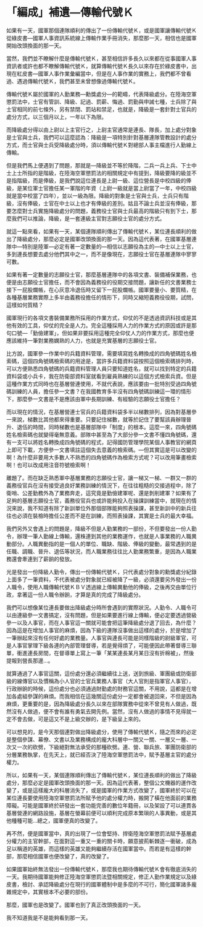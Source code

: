 # 「編成」補遺—傳輸代號Ｋ

如果有一天，國軍那個連隊順利的傳出了一份傳輸代號Ｋ，或是國軍讓傳輸代號Ｋ從綠皮書—國軍人事資訊系統線上傳輸作業手冊消失，那麼那一天，相信也是國軍開始改頭換面的那一天。

當然，我們並不瞭解什麼是傳輸代號Ｋ，甚至相信許多長久以來都在從事國軍人事資訊者或許也都不瞭解傳輸代號Ｋ，就算傳輸代號Ｋ長久以來存在於綠皮書中，出現在紅皮書—國軍人事作業彙編當中，但是在人事作業的實務上，我們都不曾看過、遇過傳輸代號Ｋ，我們甚至未曾想像過傳輸代號Ｋ。

傳輸代號Ｋ屬於國軍的人勤業務—勳獎處分—的範疇，代表降級處分。在陸海空軍懲罰法中，士官有管訓、降級、記過、罰薪、悔過、罰勤與申誡七種，士兵除了與士官相同的前七條外，另有禁閉、罰站和禁足，也就是，降級是一套針對士官兵的處分方式，以三個月以上，一年以下為限。

而降級處分得以由上尉以上主官行之，上尉主官通常是連長、隊長，加上處分對象是士官與士兵，我們可以這麼認為：降級是一項特別針對基層連隊管教設計的處分方式，而士官與士兵受降級處分時，須以傳輸代號Ｋ對總部人事主檔進行人勤線上傳輸。

但是我們馬上便遇到了問題，那就是—降級並不等於降階，二兵一兵上兵、下士中士上士所指的是階級，在陸海空軍懲罰法的相關規定中有提到，降級要降的級並不是指階級，而是俸級，是我們說這位連長是上尉一級、這位營長是中校四級的俸級，是某位軍士官擔任某一軍階的年資（上尉一級就是當上尉當了一年，中校四級就是當中校當了四年），並以一級為限。降級的對象是士官與士兵，士兵只有階級，沒有俸級，士官在中士以上也才有俸級的差別。姑且不論士兵並沒有俸級，那要怎麼對士兵實施降級處分的問題，義務役士官與士兵最高的階級只有到下士，那麼我們可以推論，降級，是一套連級主官對志願役士官的處分方式。

就這一點來看，如果有一天，某個連隊順利傳出了傳輸代號Ｋ，某位連長順利的做出了降級處分，那麼必定是國軍改頭換面的那一天。因為這代表著，在國軍基層連隊中—特別是陸軍—必定有著一定數量的—相信以志願役為主的—中士以上士官，多到連長想要去處分他們其中之一，而不是像現在，志願役士官在基層連隊中寥寥可數。

如果有著一定數量的志願役士官，那麼基層連隊中的各項文書、裝備補保業務，也便是由志願役士官擔任，而不會因為義務役的役期交接問題，讓新任的文書業務士接下一屁股爛帳，在心灰意冷退伍時又留下一屁股爛帳。國軍要量小、要質精，在各種基層業務實際上多半由義務役擔任的情形下，同時又縮短義務役役期，試問，這樣如何質精？

國軍現行的各項文書裝備業務所採用的作業方式，仰仗的不是透過資訊科技或是其他有效的工具，仰仗的完全是人力。完全這種採用人力的作業方式的原因或許是那句口號—「勤儉建軍」，但如果非要採用這種完全仰仗人力的作業方式，那麼也便應該維持一筆對業務嫻熟的人力，也就是充實基層的志願役士官。

比方說，國軍參一作業中的兵籍資料管理，需要填寫姓名轉換成的四角號碼姓名檢索碼，這個四角號碼檢索碼的用途是，當許多兵籍資料袋按照這個檢索碼排列時，可以方便熟悉四角號碼的兵籍資料管理人員只要知道姓名，就可以找到特定的兵籍資料袋或小兵卡，我在防衛部資料室就看到雇員熟練的以這個方式檢索兵資。但是這種作業方式同時也在基層營連使用，不就代表說，應該要由一批特別受過四角號碼訓練的人員，擔任參一文書？在我國教育多半沒有四角號碼訓練這一環的情形下，那麼參一文書是不是應該由軍中長期訓練、有經驗的志願役士官擔任？

而以現在的情況，在基層營連士官兵的兵籍資料袋多半以梯數排列，因為對基層參一來說，梯數比其他都來得重要。只要記住梯數，就等於記住了要幫該員辦理晉升、退伍的時間，同時梯數也是基層部隊中「制度」的根本。這麼一來，四角號碼姓名檢索碼也就變得毫無意義。部隊中甚至為了大部分參一文書不懂四角號碼，還有一支可以將姓名轉換成四角號碼的程式，記得國防管理學院某個人事教官的網頁上即可下載，方便參一文書填註這個失去意義的檢索碼。—但其實這是可以改變的啊！為什麼非要用大多數人不熟悉的四角號碼作為檢索方式呢？可以改用筆畫檢索啊！也可以改成用注音符號檢索啊！

離題了。而在缺乏熟悉軍中基層業務的志願役士官，讓一梯又一梯、一群又一群的義務役官兵在沒有接受過良好業務訓練的情況下，在往往粗糙的交接過程中，除了衛哨、公差勤務外為了業務奔走，這究竟是勤儉建軍呢、還是剝削建軍？如果有了足夠的基層志願役士官，義務役官兵也或許能夠投入在操課訓練當中，就現在的情況來說，我不知道有除了新訓單位外那個部隊能夠照表操課，甚至新訓中的新兵往往也必須在裝檢時擔任公差而不是在訓練，而照表操課，其實是士兵的最大幸福。

我們另外又會遇上的問題是，降級不但是人勤業務的一部份，不但要發出一份人勤令，辦理一筆人勤線上傳輸，還株連到其他的業務運作，也就是人事業務的人職異動部分。人職異動指的是一個人的單位、職缺、階級、俸級的變動，最常遇到的是任職、調職、晉升、退伍等狀況，而人職業務往往比人勤業務繁重，是因為人職業務還會牽連到了薪餉的發放。

光是發出一份降級人勤令，傳出一份傳輸代號Ｋ，只代表處分對象的勳獎處分紀錄上面多了一筆資料，不代表被處分對象就已經被降了一級，必須還要另外發出一份人職令，使用人職傳輸代號ＫＢＶ透過線上傳輸異動他的俸級，之後再交由單位行政，拿著這一份人職令辦餉，才算是真的完成了降級處分。

我們可以想像某位連長要做出降級處分時所會遇到的實際狀況。人勤令、人職令可以由連級參一文書搞定，沒有問題，但是如果要進行線上傳輸，便必定要透過營級參一以及人事官，而在人事官這一關就可能會把這筆降級處分退了回去，為什麼？因為這是在增加人事官的麻煩，因為下級的連隊沒事做出這樣的處分，於是增加了一筆辦起來沒有任何好處的業務量。人事官與連長可能是同樣階級的尉級軍官，可是人事官掌理下級各連的內部管理督導，若是覺得煩了，可能便因此帶著督導三聯單，衝進連長房間，在督導單上寫上一筆「某某連長某月某日沒有折棉被」，然後提報到營長那邊…。

就算通過了人事官這關，這份處分還必須繼續往上送，送到旅級、軍團級或防衛部級的線傳官以及慣稱為小人官的士官兵業務人事官（大人官則是指軍官人事官），行政辦餉的時候，這份處分也必須通過財勤處的財務官這關，不用說，這都是在增加各處組參謀的麻煩。而我相信在這幾關這份處分一定都會被退回來，不但是因為麻煩，更重要的是，因為降級處分長久以來在部隊實務中從來不曾見有人做過，既然沒有人做過，便不會有誰有勇氣去開先例。當然，沒有人做過的事情不見得就一定不會去做，可是這又不是上級交辦的，是下級呈上來的。

可以想見的，是今天那個連對做出降級處分，使用了傳輸代號Ｋ，隨之而來的必定是整個參謀、幕僚、文書以及業務構成的龐大科層中一關又一關、一層又一層、一次又一次的砍劈，下級絕對無法承受的那種砍劈。連、營、聯兵旅、軍團防衛部的分層業務執掌，在先天上，就已經否決了陸海空軍懲罰法中，賦予基層主官的處分權力。

所以，如果有一天，某個連隊順利傳出了傳輸代號Ｋ，某位連長順利的做出了降級處分，那麼必定是國軍改頭換面的那一天。因為這代表著，整個公文機器的運作改變了，或是這樣龐大的科層消失了，或是國軍的作業方式改變了，國軍終於可以在某位連長要使用陸海空軍懲罰法所賦予他的處分權力時，搬開了橫在他面前的業務障礙。可能是國軍終於研發出一套功能完善的數位年籍冊，以及架設了可以連貫各基層營連的網路設施，基層在螢幕前便可以順利完成原本繁瑣的人事異動，或是其他種種可能…總之，國軍便真的改變了。

再不然，便是國軍當中，真的出現了一位會堅持、捍衛陸海空軍懲罰法賦予基層處分權力的主官幹部，在面對這一重又一重的關卡時，願意披荊斬棘逐一衝破，成為足以稱道的英雄，而這樣的英雄又能夠繼續存活在國軍當中。而若是有這樣的幹部，那麼相信國軍也便改變了，真的改變了。

如果國軍始終無法發出一份傳輸代號Ｋ，那麼我也期待傳輸代號Ｋ會有徹底消失的一天。我期待國軍能夠修正陸海空軍懲罰法暨相關規定，修正人勤作業規定以及綠皮書，檢討、承認降級處分在現行的國軍體制中是多麼的不可行，簡化國軍諸多龐雜規定中，其實根本不必要的部份。

那麼，國軍也是改變了。國軍也到了真正改頭換面的一天。

我不知道我是不是能夠看到那一天。
